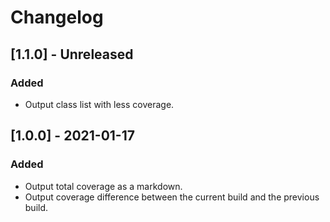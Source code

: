 # Changelog

## [1.1.0] - Unreleased

### Added

- Output class list with less coverage.

## [1.0.0] - 2021-01-17

### Added

- Output total coverage as a markdown.
- Output coverage difference between the current build and the previous build.
